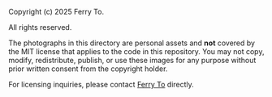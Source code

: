 Copyright (c) 2025 Ferry To.

All rights reserved.

The photographs in this directory are personal assets and **not** covered by the MIT license that applies to the code in this repository. You may not copy, modify, redistribute, publish, or use these images for any purpose without prior written consent from the copyright holder.

For licensing inquiries, please contact [Ferry To](mailto:ferrywlto@gmail.com) directly.
